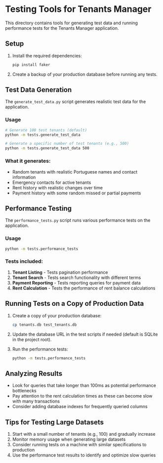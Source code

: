 # Testing Tools for Tenants Manager

This directory contains tools for generating test data and running performance tests for the Tenants Manager application.

## Setup

1. Install the required dependencies:
   ```bash
   pip install faker
   ```

2. Create a backup of your production database before running any tests.

## Test Data Generation

The `generate_test_data.py` script generates realistic test data for the application.

### Usage

```bash
# Generate 100 test tenants (default)
python -m tests.generate_test_data

# Generate a specific number of test tenants (e.g., 500)
python -m tests.generate_test_data 500
```

### What it generates:
- Random tenants with realistic Portuguese names and contact information
- Emergency contacts for active tenants
- Rent history with realistic changes over time
- Payment history with some random missed or partial payments

## Performance Testing

The `performance_tests.py` script runs various performance tests on the application.

### Usage

```bash
python -m tests.performance_tests
```

### Tests included:
1. **Tenant Listing** - Tests pagination performance
2. **Tenant Search** - Tests search functionality with different terms
3. **Payment Reporting** - Tests reporting queries for payment data
4. **Rent Calculation** - Tests the performance of rent balance calculations

## Running Tests on a Copy of Production Data

1. Create a copy of your production database:
   ```bash
   cp tenants.db test_tenants.db
   ```

2. Update the database URL in the test scripts if needed (default is SQLite in the project root).

3. Run the performance tests:
   ```bash
   python -m tests.performance_tests
   ```

## Analyzing Results

- Look for queries that take longer than 100ms as potential performance bottlenecks
- Pay attention to the rent calculation times as these can become slow with many transactions
- Consider adding database indexes for frequently queried columns

## Tips for Testing Large Datasets

1. Start with a small number of tenants (e.g., 100) and gradually increase
2. Monitor memory usage when generating large datasets
3. Consider running tests on a machine with similar specifications to production
4. Use the performance test results to identify and optimize slow queries
